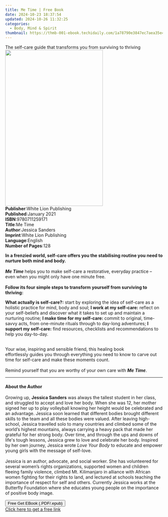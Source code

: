 ```yaml
---
title: Me Time | Free Book
date: 2024-10-23 18:37:54
updated: 2024-10-26 11:32:25
categories:
  - Body, Mind & Spirit
thumbnail: https://thmb-001-ebook.techidaily.com/1a78790e3847ec7aea35e46007ec694e5f3759508356876ac907271424c340b9.jpg
---
```

<main id="book-container">
  <div class="flex flex-col">
    <div class="book-brief flex-1 py-6 px-4 sm:p-6 md:py-10 md:px-8">
      <!-- brief-->
      <div class="book-brief-main">
        The self-care guide that transforms you from surviving to thriving
      </div>
    </div>
    <div
      class="book-meta-info flex-1 grid gap-4 col-start-1 col-end-3 row-start-1 sm:mb-6 sm:grid-cols-4 lg:gap-6 lg:col-start-2 lg:row-end-6 lg:row-span-6 lg:mb-0"
    >
      <div
        class="book-meta-info-left place-content-center mt-4 p-4 text-sm leading-6 col-start-2 col-span-2 dark:text-slate-400"
      >
        <img
          class="w-full h-500 object-cover rounded-lg sm:h-255 sm:col-span-2 lg:col-span-full"
          src="https://img-001-ebook.techidaily.com/1a0c3e9d3fdec0c81f99d3f0e562c5006bdfb0f81d3f6f5909edda70290fc8c3.jpg"
          alt=""
          width="312"
          height="500"
        />
      </div>
      <div
        class="book-meta-info-right mt-2 col-start-1 row-start-2 col-span-3 self-center"
      >
        <!-- meta data  -->
        <div class="flex flex-col px-4 md:px-8">
          <div class="flex-1">
            <strong>Publisher</strong>:<span class="px-2"
              >White Lion Publishing</span
            >
          </div>
          <div class="flex-1">
            <strong>Published</strong>:<span class="px-2">January 2021</span>
          </div>
          <div class="flex-1">
            <strong>ISBN</strong>:<span class="px-2">9780711259171</span>
          </div>
          <div class="flex-1">
            <strong>Title</strong>:<span class="px-2">Me Time</span>
          </div>
          <div class="flex-1">
            <strong>Author</strong>:<span class="px-2">Jessica Sanders</span>
          </div>
          <div class="flex-1">
            <strong>Imprint</strong>:<span class="px-2"
              >White Lion Publishing</span
            >
          </div>
          <div class="flex-1">
            <strong>Language</strong>:<span class="px-2">English</span>
          </div>
          <div class="flex-1">
            <strong>Number of Pages</strong>:<span class="px-2">128</span>
          </div>
        </div>
      </div>
    </div>
    <div class="book-description flex-1 py-6 px-4 sm:p-6 md:py-10 md:px-8">
      <div class="book-description-main">
        <div accordion-content="" id="description">
          <p>
            <b
              >In a frenzied world, self-care offers you the&nbsp;stabilising
              routine you need to nurture both mind and body.</b
            ><br /><br /><b><i>Me Time</i>&nbsp;</b>helps you to make
            self-care&nbsp;a restorative, everyday&nbsp;practice – even when you
            might only have one minute free.&nbsp;<br /><br /><b
              >Follow its&nbsp;four simple steps to
              transform&nbsp;yourself&nbsp;from&nbsp;surviving to thriving:</b
            >
          </p>
          <b>What actually is self-care?:</b>&nbsp;start by exploring the idea
          of self-care as a holistic practice for mind, body and soul;&nbsp;<b
            >I work at my self-care:</b
          >
          reflect on your self-beliefs and discover what it takes
          to&nbsp;set&nbsp;up and maintain&nbsp;a
          nurturing&nbsp;routine;&nbsp;<b>I make time for my self-care: </b
          >commit&nbsp;to original, time-savvy acts,&nbsp;from one-minute
          rituals through to day-long adventures;&nbsp;<b
            >I support my self-care:</b
          >
          find resources, checklists and recommendations to help you
          day-to-day.&nbsp;
          <p>
            <br />
            Your wise, inspiring and&nbsp;sensible friend, this healing book
            effortlessly&nbsp;guides you through everything you need to
            know&nbsp;to carve out time for self-care and&nbsp;make&nbsp;these
            moments count.&nbsp;<br /><br />
            Remind&nbsp;yourself&nbsp;that you&nbsp;are worthy of your own care
            with&nbsp;<b><i>Me Time</i></b
            >.
          </p>
        </div>
        <div class="accordion-fader"></div>
      </div>
    </div>
    <div class="book-excerpts flex-1 py-6 px-4 sm:p-6 md:py-10 md:px-8">
      <!-- excerpts-->
      <div class="book-excerpts-main">
        <hr />
        <h4 class="placeholder placeholder-heading">
          <span>About the Author</span>
        </h4>
        <p></p>
        <p>
          Growing up, <b>Jessica Sanders</b> was always the tallest student in
          her class, and struggled to accept and love her body. When she was 12,
          her mother signed her up to play volleyball knowing her height would
          be celebrated and an advantage. Jessica soon learned that different
          bodies brought different skills to the team and all these bodies were
          valued. After leaving high-school, Jessica travelled solo to many
          countries and climbed some of the world’s highest mountains, always
          carrying a heavy pack that made her grateful for her strong body. Over
          time, and through the ups and downs of life's tough lessons, Jessica
          grew to love and celebrate her body. Inspired by her own journey,
          Jessica wrote <i>Love Your Body</i> to educate and empower young girls
          with the message of self-love.<br /><br />
          Jessica&nbsp;is an author, advocate, and social worker. She has
          volunteered for several women’s rights organizations, supported women
          and children fleeing family violence, climbed Mt. Kilimanjaro in
          alliance with African women fighting for their rights to land, and
          lectured at schools teaching the importance of respect for self and
          others. Currently Jessica works at the Butterfly Foundation where she
          educates young people on the importance of positive body image.
        </p>
        <p></p>
      </div>
    </div>
    <div
      class="book-about-author flex-1 py-6 px-4 sm:p-6 md:py-10 md:px-8"
    ></div>
    <div class="book-free-get flex-1 py-6 px-4 sm:p-6 md:py-10 md:px-8">
      <button
        id="btn-free-get"
        class="bg-blue-500 hover:bg-blue-700 text-white font-bold py-2 px-4 rounded"
      >
        Free Get EBook (.PDF/.epub)
      </button>
      <div id="countdown-display" class="px-2 text-lg mt-2"></div>
      <a
        id="free-link"
        class="hidden bg-blue-500 hover:bg-blue-700 text-white font-bold py-2 px-4 rounded"
        href="https://www.ebooks.com/en-us/book/210191588/me-time/jessica-sanders/"
        target="_blank"
        >Click here to get a free link</a
      >
    </div>
    <script>
      let countdownTime = 0;
      let countdownInterval = null;
      document
        .getElementById('btn-free-get')
        .addEventListener('click', startCountdown);
      function startCountdown() {
        countdownTime = new Date().getTime() + 60000 * 3;
        countdownInterval = setInterval(updateCountdown, 1000);
        document.getElementById('btn-free-get').disabled = true;
        document
          .getElementById('btn-free-get')
          .classList.add('bg-gray-500', 'cursor-not-allowed');
      }
      function updateCountdown() {
        let currentTime = new Date().getTime();
        let timeLeft = countdownTime - currentTime;
        let secondsLeft = Math.floor(timeLeft / 1000);
        document.getElementById('countdown-display').innerHTML =
          `Remaining time: ${secondsLeft} seconds.`;
        if (secondsLeft <= 0) {
          clearInterval(countdownInterval);
          document.getElementById('btn-free-get').classList.add('hidden');
          document.getElementById('free-link').classList.remove('hidden');
          document.getElementById('countdown-display').innerHTML = '';
        }
      }
    </script>
  </div>
</main>
